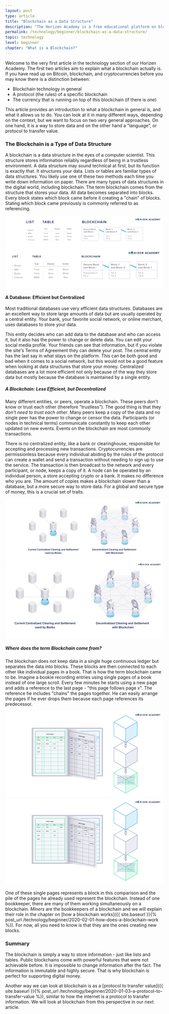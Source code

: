 ```yaml
---
layout: post
type: article
title: "Blockchain as a Data Structure"
description: "The Horizen Academy is a free educational platform on blockchain technology, cryptocurrency, and privacy.  In this chapter, you will learn how a blockchain stores data and why this makes it suitable to transfer value at a beginner level."
permalink: /technology/beginner/blockchain-as-a-data-structure/
topic: technology
level: beginner
chapter: "What is a Blockchain?"
---
```


Welcome to the very first article in the technology section of our Horizen Academy. The first two articles aim to explain what a blockchain actually is. If you have read up on Bitcoin, blockchain, and cryptocurrencies before you may know there is a distinction between:

- Blockchain technology in general
- A protocol (the rules) of a specific blockchain
- The currency that is running on top of this blockchain (if there is one)

This article provides an introduction to what a blockchain in general is, and what it allows us to do. You can look at it in many different ways, depending on the context, but we want to focus on two very general approaches. On one hand, it is a way to store data and on the other hand a "language", or protocol to transfer value.

### The Blockchain is a Type of Data Structure

A blockchain is a data structure in the eyes of a computer scientist. This structure stores information reliably regardless of being in a trustless environment. A data structure may sound technical at first, but its function is exactly that. It structures your data. Lists or tables are familiar types of data structures. You likely use one of these two methods each time you write down information on paper. There are many types of data structures in the digital world, including blockchain. The term blockchain comes from the structure that stores your data. All data becomes separated into blocks. Every block states which block came before it creating a "chain" of blocks. Stating which block came previously is commonly referred to as referencing.

![List table chain](/assets/post_files/technology/beginner/blockchain-as-a-data-structure/list_table_chain_D.jpg)
![List table chain](/assets/post_files/technology/beginner/blockchain-as-a-data-structure/list_table_chain_M.jpg)

#### A Database: Efficient but Centralized

Most traditional databases use very efficient data structures. Databases are an excellent way to store large amounts of data but are usually operated by a central entity. Your bank, your favorite social network, or online merchant, uses databases to store your data.

This entity decides who can add data to the database and who can access it, but it also has the power to change or delete data. You can edit your social media profile. Your friends can see that information, but if you violate the site's Terms of Agreement they can delete your post. The central entity has the last say in what stays on the platform. This can be both good and bad when it comes to a social network, but this would not be a good feature when looking at data structures that store your money. Centralized databases are a lot more efficient not only because of the way they store data but mostly because the database is maintained by a single entity.

##### A Blockchain: Less Efficient, but Decentralized

Many different entities, or peers, operate a blockchain. These peers don't know or trust each other (therefore "trustless"). The good thing is that they *don't need to trust each other*. Many peers keep a copy of the data and no single peer has the power to change or censor the data. Participants (or nodes in technical terms) communicate constantly to keep each other updated on new events. Events on the blockchain are most commonly transactions.

There is no centralized entity, like a bank or clearinghouse, responsible for accepting and processing new transactions. Cryptocurrencies are permissionless because every individual abiding by the rules of the protocol can create a wallet and send a transaction without needing to sign up to use the service. The transaction is then broadcast to the network and every participant, or node, keeps a copy of it. A node can be operated by an individual person, a store accepting crypto or a bank. It makes no difference who you are. The amount of copies makes a blockchain slower than a database, but a more secure way to store data. For a global and secure type of money, this is a crucial set of traits.

![Decentralised clearing](/assets/post_files/technology/beginner/blockchain-as-a-data-structure/decentralised_clearing_D.jpg)
![Decentralised clearing](/assets/post_files/technology/beginner/blockchain-as-a-data-structure/decentralised_clearing_M.jpg)

##### Where does the term Blockchain come from?

The blockchain does not keep data in a single huge continuous ledger but separates the data into blocks. These blocks are then connected to each other like individual pages in a book. That is how the term blockchain came to be. Imagine a bookie recording entries using single pages of a book instead of one large scroll. Every few minutes he starts using a new page and adds a reference to the last page - "this page follows page x". The reference he includes "chains" the pages together. He can easily arrange the pages if he ever drops them because each page references its predecessor.

![Book blockchain](/assets/post_files/technology/beginner/blockchain-as-a-data-structure/book_blockchain_D.jpg)
![Book blockchain](/assets/post_files/technology/beginner/blockchain-as-a-data-structure/book_blockchain_M.jpg)

One of these single pages represents a block in this comparison and the pile of the pages he already used represent the blockchain.
Instead of one bookkeeper, there are many of them working simultaneously on a blockchain. *Miners* are the bookkeepers of a blockchain and we will explain their role in the chapter on [how a blockchain works]({{ site.baseurl }}{% post_url /technology/beginner/2020-02-01-how-does-a-blockchain-work %}). For now, all you need to know is that they are the ones creating new blocks.

### Summary

The blockchain is simply a way to store information - just like lists and tables. Public blockchains come with powerful features that were not achievable before. It is impossible to change information after the fact. The information is immutable and highly secure. That is why blockchain is perfect for supporting digital money.

Another way we can look at blockchain is as a [protocol to transfer value]({{ site.baseurl }}{% post_url /technology/beginner/2020-01-03-a-protocol-to-transfer-value %}), similar to how the internet is a protocol to transfer information. We will look at blockchain from this perspective in our next article.
